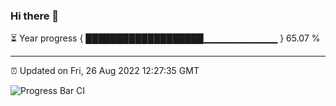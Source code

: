 ### Hi there 👋

⏳ Year progress { ███████████████████▁▁▁▁▁▁▁▁▁▁▁ } 65.07 %

---

⏰ Updated on Fri, 26 Aug 2022 12:27:35 GMT

![Progress Bar CI](https://github.com/liununu/liununu/workflows/Progress%20Bar%20CI/badge.svg)
